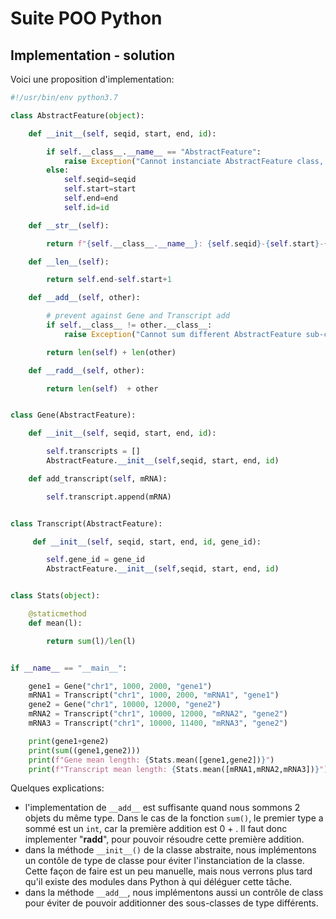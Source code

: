# Suite POO Python

## Implementation - solution

Voici une proposition d'implementation:

```python
#!/usr/bin/env python3.7

class AbstractFeature(object):

    def __init__(self, seqid, start, end, id):

        if self.__class__.__name__ == "AbstractFeature":
            raise Exception("Cannot instanciate AbstractFeature class, need to be sub-classed")
        else:
            self.seqid=seqid
            self.start=start
            self.end=end
            self.id=id

    def __str__(self):

        return f"{self.__class__.__name__}: {self.seqid}-{self.start}-{self.end}-{self.id}"

    def __len__(self):

        return self.end-self.start+1

    def __add__(self, other):

        # prevent against Gene and Transcript add
        if self.__class__ != other.__class__:
            raise Exception("Cannot sum different AbstractFeature sub-classes")

        return len(self) + len(other)

    def __radd__(self, other):

        return len(self)  + other


class Gene(AbstractFeature):

    def __init__(self, seqid, start, end, id):

        self.transcripts = []
        AbstractFeature.__init__(self,seqid, start, end, id)

    def add_transcript(self, mRNA):

        self.transcript.append(mRNA)


class Transcript(AbstractFeature):

     def __init__(self, seqid, start, end, id, gene_id):

        self.gene_id = gene_id
        AbstractFeature.__init__(self,seqid, start, end, id)


class Stats(object):

    @staticmethod
    def mean(l):

        return sum(l)/len(l)


if __name__ == "__main__":

    gene1 = Gene("chr1", 1000, 2000, "gene1")
    mRNA1 = Transcript("chr1", 1000, 2000, "mRNA1", "gene1")
    gene2 = Gene("chr1", 10000, 12000, "gene2")
    mRNA2 = Transcript("chr1", 10000, 12000, "mRNA2", "gene2")
    mRNA3 = Transcript("chr1", 10000, 11400, "mRNA3", "gene2")

    print(gene1+gene2)
    print(sum((gene1,gene2)))
    print(f"Gene mean length: {Stats.mean([gene1,gene2])}")
    print(f"Transcript mean length: {Stats.mean([mRNA1,mRNA2,mRNA3])}")
```

Quelques explications:

* l'implementation de `__add__` est suffisante quand nous sommons 2 objets du même type. Dans le cas de la fonction `sum()`, le premier type a sommé est un `int`, car la première addition est 0 + . Il faut donc implementer "__radd__", pour pouvoir résoudre cette première addition.
* dans la méthode `__init__()` de la classe abstraite, nous implémentons un contôle de type de classe pour éviter l'instanciation de la classe. Cette façon de faire est un peu manuelle, mais nous verrons plus tard qu'il existe des modules dans Python à qui déléguer cette tâche.
* dans la méthode `__add__`, nous implémentons aussi un contrôle de class pour éviter de pouvoir additionner des sous-classes de type différents. 
